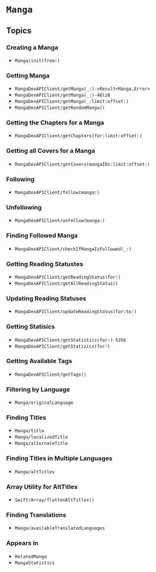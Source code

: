# ``Manga``

## Topics

### Creating a Manga

- ``Manga/init(from:)``

### Getting Manga

- ``MangaDexAPIClient/getManga(_:)->Result<Manga,Error>``
- ``MangaDexAPIClient/getManga(_:)-46lz8``
- ``MangaDexAPIClient/getManga(_:limit:offset:)``
- ``MangaDexAPIClient/getRandomManga()``

### Getting the Chapters for a Manga

- ``MangaDexAPIClient/getChapters(for:limit:offset:)``

### Getting all Covers for a Manga

- ``MangaDexAPIClient/getCovers(mangaIDs:limit:offset:)``

### Following

- ``MangaDexAPIClient/follow(manga:)``

### Unfollowing

- ``MangaDexAPIClient/unfollow(manga:)``

### Finding Followed Manga

- ``MangaDexAPIClient/checkIfMangaIsFollowed(_:)``

### Getting Reading Statustes

- ``MangaDexAPIClient/getReadingStatus(for:)``
- ``MangaDexAPIClient/getAllReadingStatus()``

### Updating Reading Statuses

- ``MangaDexAPIClient/updateReadingStatus(for:to:)``

### Getting Statisics

- ``MangaDexAPIClient/getStatistics(for:)-52hb``
- ``MangaDexAPIClient/getStatisics(for:)``

### Getting Available Tags

- ``MangaDexAPIClient/getTags()``

### Filtering by Language

- ``Manga/originalLanguage``

### Finding Titles

- ``Manga/title``
- ``Manga/localizedTitle``
- ``Manga/alternateTitle``

### Finding Titles in Multiple Languages

- ``Manga/altTitles``

### Array Utility for AltTitles

- ``Swift/Array/flattenAltTitles()``

### Finding Translations

- ``Manga/availableTranslatedLanguages``

### Appears in

- ``RelatedManga``
- ``MangaStatistics``
